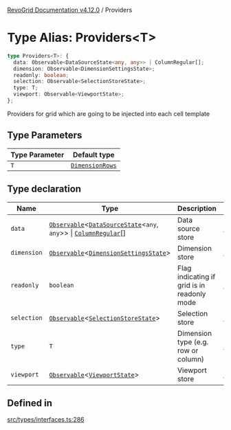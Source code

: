 [RevoGrid Documentation v4.12.0](README.md) / Providers

# Type Alias: Providers\<T\>

```ts
type Providers<T>: {
  data: Observable<DataSourceState<any, any>> | ColumnRegular[];
  dimension: Observable<DimensionSettingsState>;
  readonly: boolean;
  selection: Observable<SelectionStoreState>;
  type: T;
  viewport: Observable<ViewportState>;
};
```

Providers for grid which are going to be injected into each cell template

## Type Parameters

| Type Parameter | Default type |
| ------ | ------ |
| `T` | [`DimensionRows`](TypeAlias.DimensionRows.md) |

## Type declaration

| Name | Type | Description | Defined in |
| ------ | ------ | ------ | ------ |
| `data` | [`Observable`](TypeAlias.Observable.md)\<[`DataSourceState`](TypeAlias.DataSourceState.md)\<`any`, `any`\>\> \| [`ColumnRegular`](Interface.ColumnRegular.md)[] | Data source store | [src/types/interfaces.ts:298](https://github.com/revolist/revogrid/blob/282605c6faa8e6a115a4a8c5b8668e14fed605a0/src/types/interfaces.ts#L298) |
| `dimension` | [`Observable`](TypeAlias.Observable.md)\<[`DimensionSettingsState`](Interface.DimensionSettingsState.md)\> | Dimension store | [src/types/interfaces.ts:306](https://github.com/revolist/revogrid/blob/282605c6faa8e6a115a4a8c5b8668e14fed605a0/src/types/interfaces.ts#L306) |
| `readonly` | `boolean` | Flag indicating if grid is in readonly mode | [src/types/interfaces.ts:294](https://github.com/revolist/revogrid/blob/282605c6faa8e6a115a4a8c5b8668e14fed605a0/src/types/interfaces.ts#L294) |
| `selection` | [`Observable`](TypeAlias.Observable.md)\<[`SelectionStoreState`](TypeAlias.SelectionStoreState.md)\> | Selection store | [src/types/interfaces.ts:310](https://github.com/revolist/revogrid/blob/282605c6faa8e6a115a4a8c5b8668e14fed605a0/src/types/interfaces.ts#L310) |
| `type` | `T` | Dimension type (e.g. row or column) | [src/types/interfaces.ts:290](https://github.com/revolist/revogrid/blob/282605c6faa8e6a115a4a8c5b8668e14fed605a0/src/types/interfaces.ts#L290) |
| `viewport` | [`Observable`](TypeAlias.Observable.md)\<[`ViewportState`](Interface.ViewportState.md)\> | Viewport store | [src/types/interfaces.ts:302](https://github.com/revolist/revogrid/blob/282605c6faa8e6a115a4a8c5b8668e14fed605a0/src/types/interfaces.ts#L302) |

## Defined in

[src/types/interfaces.ts:286](https://github.com/revolist/revogrid/blob/282605c6faa8e6a115a4a8c5b8668e14fed605a0/src/types/interfaces.ts#L286)
